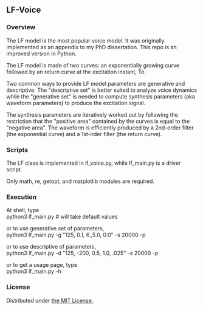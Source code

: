 ## LF-Voice 

### Overview

The LF model is the most popular voice model. It was originally implemented as an appendix to my PhD dissertation. This repo is an improved version in Python.

The LF model is made of two curves: an exponentially growing curve followed by an return curve at the excitation instant, Te.

Two common ways to provide LF model parameters are generative and descriptive. The "descriptive set" is better suited to analyze voice dynamics while the "generative set" is needed to compute synthesis parameters (aka waveform parameters) to produce the excitation signal.

The synthesis parameters are iteratively worked out by following the restriction that the "positive area" contained by the curves is equal to the "negative area". The waveform is efficiently produced by a 2nd-order filter (the exponential curve) and a 1st-irder filter (the return curve).

### Scripts

The LF class is implemented in lf_voice.py, while lf_main.py is a driver script.

Only math, re, getopt, and matplotlib modules are required.

### Execution

At shell, type<br>
python3 lf_main.py # will take default values

or to use generative set of parameters,<br>
python3 lf_main.py -g "125, 0.1, 6.,5.0, 0.0" -s 20000 -p

or to use descriptive of parameters,<br>
python3 lf_main.py -d "125, -200, 0.5, 1.0, .025" -s 20000 -p

or to get a usage page, type<br>
python3 lf_main.py -h

### License
Distributed under [the MIT License.](https://www.mit.edu/~amini/LICENSE.md)

